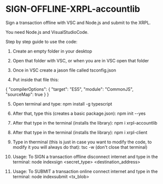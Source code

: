 # SIGN-OFFLINE-XRPL-accountlib

Sign a transaction offline with VSC and Node.js and submit to the XRPL.

You need Node.js and VisualStudioCode.

Step by step guide to use the code:

1) Create an empty folder in your desktop

2) Open that folder with VSC, or when you are in VSC open that folder

3) Once in VSC create a jason file called tsconfig.json

4) Put inside that file this:

  {
  "compilerOptions": {
    "target": "ES5",
    "module": "CommonJS",
    "sourceMap": true
  }
  }

5) Open terminal and type:
npm install -g typescript

6) After that, type this (creates a basic package.json):
npm init --yes

7) After that type in the terminal (installs the library):
npm i xrpl-accountlib

8) After that type in the terminal (installs the library):
npm i xrpl-client

9) Type in therminal (this is just in case you want to modify the code, to modify it you will always do that): tsc -w
(don't close that terminal)

10) Usage:
    To SIGN a transaction offline disconnect internet and type in the terminal: node indexsign <secret_type> <secret> <destination_address> <amount> <sequence>

11) Usage:
    To SUBMIT a transaction online connect internet and type in the terminal: node indexsubmit <account> <tx_blob>

